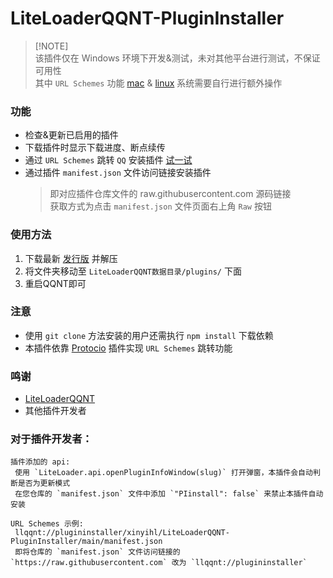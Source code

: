 # LiteLoaderQQNT-PluginInstaller

> [!NOTE]\
> 该插件仅在 Windows 环境下开发&测试，未对其他平台进行测试，不保证可用性 \
> 其中 `URL Schemes` 功能 [mac](https://developer.apple.com/library/archive/documentation/General/Reference/InfoPlistKeyReference/Articles/CoreFoundationKeys.html#//apple_ref/doc/uid/TP40009249-102207-TPXREF115) & [linux](https://askubuntu.com/questions/514125/url-protocol-handlers-in-basic-ubuntu-desktop) 系统需要自行进行额外操作

### 功能
- 检查&更新已启用的插件
- 下载插件时显示下载进度、断点续传
- 通过 `URL Schemes` 跳转 `QQ` 安装插件 [试一试](https://xinyihl.github.io/LiteLoaderQQNT-PluginInstaller/)
- 通过插件 `manifest.json` 文件访问链接安装插件
  > 即对应插件仓库文件的 raw.githubusercontent.com 源码链接 \
    获取方式为点击 `manifest.json` 文件页面右上角 `Raw` 按钮

### 使用方法
1. 下载最新 [发行版](https://github.com/xinyihl/LiteLoaderQQNT-PluginInstaller/releases) 并解压
2. 将文件夹移动至 `LiteLoaderQQNT数据目录/plugins/` 下面
3. 重启QQNT即可

### 注意
- 使用 `git clone` 方法安装的用户还需执行 `npm install` 下载依赖
- 本插件依靠 [Protocio](https://github.com/PRO-2684/protocio) 插件实现 `URL Schemes` 跳转功能

### 鸣谢
- [LiteLoaderQQNT](https://github.com/LiteLoaderQQNT/LiteLoaderQQNT) 
- 其他插件开发者

### 对于插件开发者：   
```
插件添加的 api:
 使用 `LiteLoader.api.openPluginInfoWindow(slug)` 打开弹窗，本插件会自动判断是否为更新模式 
 在您仓库的 `manifest.json` 文件中添加 `"PIinstall": false` 来禁止本插件自动安装

URL Schemes 示例:
 llqqnt://plugininstaller/xinyihl/LiteLoaderQQNT-PluginInstaller/main/manifest.json
 即将仓库的 `manifest.json` 文件访问链接的 `https://raw.githubusercontent.com` 改为 `llqqnt://plugininstaller`
```
